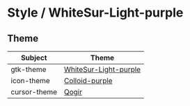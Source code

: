 

# Style / WhiteSur-Light-purple


## Theme

| Subject | Theme |
| --- | --- |
| gtk-theme | [WhiteSur-Light-purple](https://github.com/vinceliuice/WhiteSur-gtk-theme) |
| icon-theme | [Colloid-purple](https://github.com/vinceliuice/Colloid-icon-theme) |
| cursor-theme | [Qogir](https://github.com/vinceliuice/Qogir-icon-theme/tree/master/src/cursors) |
